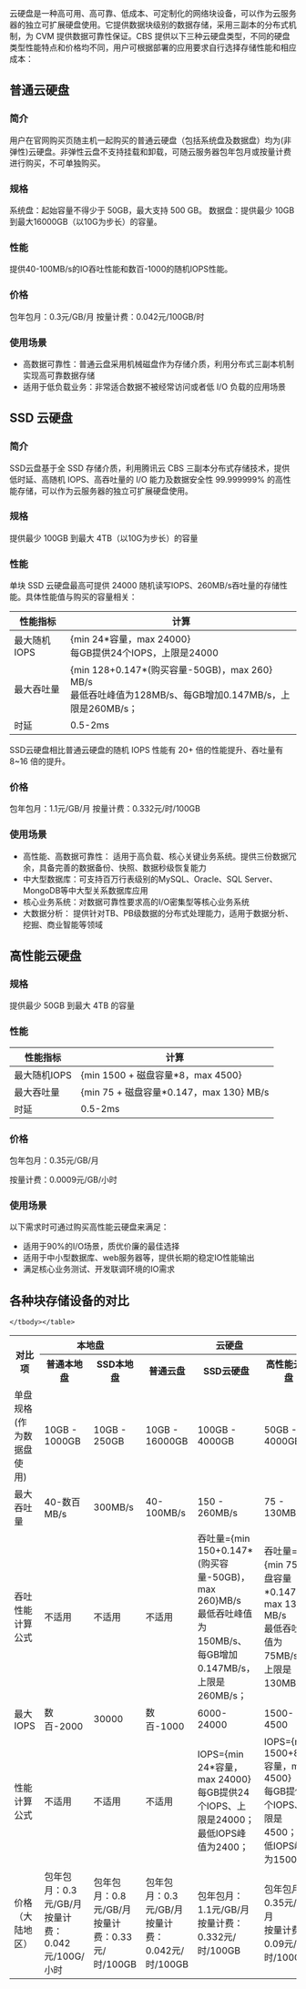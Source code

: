 云硬盘是一种高可用、高可靠、低成本、可定制化的网络块设备，可以作为云服务器的独立可扩展硬盘使用。它提供数据块级别的数据存储，采用三副本的分布式机制，为 CVM 提供数据可靠性保证。CBS 提供以下三种云硬盘类型，不同的硬盘类型性能特点和价格均不同，用户可根据部署的应用要求自行选择存储性能和相应成本：

## 普通云硬盘
### 简介

用户在官网购买页随主机一起购买的普通云硬盘（包括系统盘及数据盘）均为(非弹性)云硬盘。非弹性云盘不支持挂载和卸载，可随云服务器包年包月或按量计费进行购买，不可单独购买。

### 规格

系统盘：起始容量不得少于 50GB，最大支持 500 GB。
数据盘：提供最少 10GB 到最大16000GB（以10G为步长）的容量。

### 性能

提供40-100MB/s的IO吞吐性能和数百-1000的随机IOPS性能。

### 价格

包年包月：0.3元/GB/月
按量计费：0.042元/100GB/时

### 使用场景

- 高数据可靠性：普通云盘采用机械磁盘作为存储介质，利用分布式三副本机制实现高可靠数据存储
- 适用于低负载业务：非常适合数据不被经常访问或者低 I/O 负载的应用场景

## SSD 云硬盘
### 简介

SSD云盘基于全 SSD 存储介质，利用腾讯云 CBS 三副本分布式存储技术，提供低时延、高随机 IOPS、高吞吐量的 I/O 能力及数据安全性 99.999999% 的高性能存储，可以作为云服务器的独立可扩展硬盘使用。

### 规格

提供最少 100GB 到最大 4TB（以10G为步长）的容量

### 性能

单块 SSD 云硬盘最高可提供 24000 随机读写IOPS、260MB/s吞吐量的存储性能。具体性能值与购买的容量相关：

| 性能指标 |计算 |
|---------|---------|
| 最大随机IOPS | {min 24\*容量，max 24000}<br>每GB提供24个IOPS，上限是24000 |
| 最大吞吐量 |{min 128+0.147\*(购买容量-50GB)，max 260} MB/s<br>最低吞吐峰值为128MB/s、每GB增加0.147MB/s，上限是260MB/s； |
| 时延 |	0.5-2ms |

SSD云硬盘相比普通云硬盘的随机 IOPS 性能有 20+ 倍的性能提升、吞吐量有 8~16 倍的提升。

### 价格

包年包月：1.1元/GB/月
按量计费：0.332元/时/100GB

### 使用场景

- 高性能、高数据可靠性： 适用于高负载、核心关键业务系统。提供三份数据冗余，具备完善的数据备份、快照、数据秒级恢复能力 
- 中大型数据库：可支持百万行表级别的MySQL、Oracle、SQL Server、MongoDB等中大型关系数据库应用 
- 核心业务系统：对数据可靠性要求高的I/O密集型等核心业务系统 
- 大数据分析： 提供针对TB、PB级数据的分布式处理能力，适用于数据分析、挖掘、商业智能等领域

## 高性能云硬盘

### 规格

提供最少 50GB 到最大 4TB 的容量

### 性能

| 性能指标 |计算 |
|---------|---------|
| 最大随机IOPS | {min 1500 + 磁盘容量\*8，max 4500} |
| 最大吞吐量 | {min 75 + 磁盘容量\*0.147，max 130} MB/s|
| 时延 |	0.5-2ms |

### 价格

包年包月：0.35元/GB/月

按量计费：0.0009元/GB/小时

### 使用场景

以下需求时可通过购买高性能云硬盘来满足：

- 适用于90%的I/O场景，质优价廉的最佳选择
- 适用于中小型数据库、web服务器等，提供长期的稳定IO性能输出
- 满足核心业务测试、开发联调环境的IO需求


## 各种块存储设备的对比
<table class="cvmMonth">
        <tbody><tr>
            <th style="width: 10%;" rowspan="2">对比项</th>
            <th style="width: 40%;" colspan="2">本地盘</th>
            <th style="width: 50%;" colspan="3">云硬盘</th>
        </tr>
        <tr>
            <th>普通本地盘</th>
            <th>SSD本地盘</th>
			<th>普通云盘</th>
			<th>SSD云硬盘</th>
            <th>高性能云硬盘</th>
        </tr>
        <tr>
            <td>单盘规格(作为数据盘使用)</td>
            <td>10GB - 1000GB</td>
            <td>10GB - 250GB</td>
						<td>10GB - 16000GB</td>
            <td>100GB - 4000GB</td>
            <td>50GB - 4000GB</td>
        </tr>
        <tr>
            <td>最大吞吐量</td>
            <td>40-数百MB/s</td>
            <td>300MB/s</td>
						<td>40-100MB/s</td>
            <td>150 - 260MB/s</td>
            <td>75 - 130MB/s</td>
        </tr>
					<tr>
            <td>吞吐性能计算公式</td>
            <td>不适用</td>
            <td>不适用</td>
						<td>不适用</td>
            <td>吞吐量={min 150+0.147*(购买容量-50GB)，max 260}MB/s<br>
最低吞吐峰值为150MB/s、每GB增加0.147MB/s，上限是260MB/s；</td>
            <td>吞吐量={min 75+磁盘容量*0.147，max 130} MB/s<br>最低吞吐峰值为75MB/s，上限是130MB/s；
</td>
        </tr>
        <tr>
            <td>最大IOPS</td>
            <td>数百-2000</td>
            <td>30000</td>
						<td>数百-1000</td>
            <td>6000-24000</td>
            <td>1500-4500</td>
        </tr>
				<tr>
            <td>性能计算公式</td>
            <td>不适用</td>
            <td>不适用</td>
						<td>不适用</td>
            <td>IOPS={min 24*容量，max 24000}<br>
每GB提供24个IOPS、上限是24000；最低IOPS峰值为2400；</td>
            <td>IOPS={min 1500+8*容量，max 4500}<br>
每GB提供8个IOPS、上限是4500；最低IOPS峰值为1500；
</td>
        </tr>
								<tr>
            <td>价格（大陆地区）</td>
            <td>包年包月：0.3元/GB/月<br>
按量计费：0.042元/100G/小时</td>
            <td>包年包月：0.8元/GB/月<br>
按量计费：0.33元/时/100GB</td>
            <td>包年包月：0.3元/GB/月<br>
按量计费：0.042元/时/100GB</td>
						<td>包年包月：1.1元/GB/月<br>
按量计费：0.332元/时/100GB</td>
            <td>包年包月：0.35元/GB/月<br>
按量计费：0.09元/时/100GB</td>
        </tr>
        
    </tbody></table>
    

